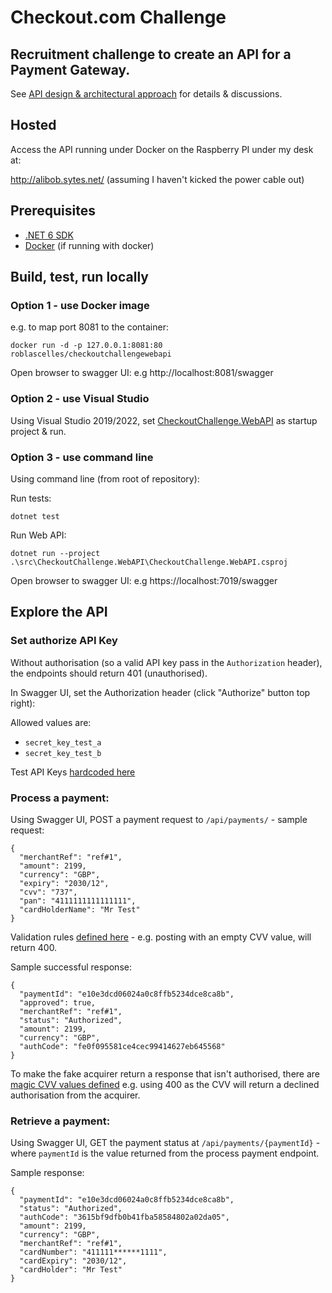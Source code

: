 # Checkout.com Challenge
## Recruitment challenge to create an API for a Payment Gateway.

See [API design & architectural approach](approach.md) for details & discussions.

## Hosted 

Access the API running under Docker on the Raspberry PI under my desk at:

http://alibob.sytes.net/   (assuming I haven't kicked the power cable out)


## Prerequisites
* [.NET 6 SDK](https://dotnet.microsoft.com/en-us/download/dotnet/6.0)
* [Docker](https://docs.docker.com/get-docker/) (if running with docker)
    
## Build, test, run locally


### Option 1 - use Docker image

e.g. to map port 8081 to the container:
```
docker run -d -p 127.0.0.1:8081:80 roblascelles/checkoutchallengewebapi
```

Open browser to swagger UI: e.g http://localhost:8081/swagger

### Option 2 - use Visual Studio

Using Visual Studio 2019/2022, set [CheckoutChallenge.WebAPI](https://github.com/roblascelles/CKOChallenge/tree/master/src/CheckoutChallenge.WebAPI) as startup project & run.

### Option 3 - use command line

Using command line (from root of repository):

Run tests:
```
dotnet test
```

Run Web API:
```
dotnet run --project .\src\CheckoutChallenge.WebAPI\CheckoutChallenge.WebAPI.csproj
```

Open browser to swagger UI: e.g https://localhost:7019/swagger

## Explore the API

### Set authorize API Key

Without authorisation (so a valid API key pass in the `Authorization` header), the endpoints should return 401 (unauthorised).

In Swagger UI, set the Authorization header (click "Authorize" button top right):

Allowed values are:
* `secret_key_test_a`
* `secret_key_test_b`

Test API Keys [hardcoded here](//github.com/roblascelles/CKOChallenge/blob/master/src/CheckoutChallenge.WebAPI/Auth/TestAPIKeyStore.cs#L9)

### Process a payment:

Using Swagger UI, POST a payment request to `/api/payments/` - sample request:

```
{
  "merchantRef": "ref#1",
  "amount": 2199,
  "currency": "GBP",
  "expiry": "2030/12",
  "cvv": "737",
  "pan": "4111111111111111",
  "cardHolderName": "Mr Test"
}
```

Validation rules [defined here](//github.com/roblascelles/CKOChallenge/blob/master/src/CheckoutChallenge.WebAPI/Models/ProcessPaymentRequest.cs#L10) - e.g. posting with an empty CVV value, will return 400.

Sample successful response:
```
{
  "paymentId": "e10e3dcd06024a0c8ffb5234dce8ca8b",
  "approved": true,
  "merchantRef": "ref#1",
  "status": "Authorized",
  "amount": 2199,
  "currency": "GBP",
  "authCode": "fe0f095581ce4cec99414627eb645568"
}
```

To make the fake acquirer return a response that isn't authorised, there are [magic CVV values defined](//github.com/roblascelles/CKOChallenge/blob/master/src/CheckoutChallenge.Acquirers.Faked/FakeAcquirer.cs#L25-L28) e.g. using 400 as the CVV will return a declined authorisation from the acquirer.



### Retrieve a payment:

Using Swagger UI, GET the payment status at `/api/payments/{paymentId}` - where `paymentId` is the value returned from the process payment endpoint.

Sample response:
```
{
  "paymentId": "e10e3dcd06024a0c8ffb5234dce8ca8b",
  "status": "Authorized",
  "authCode": "3615bf9dfb0b41fba58584802a02da05",
  "amount": 2199,
  "currency": "GBP",
  "merchantRef": "ref#1",
  "cardNumber": "411111******1111",
  "cardExpiry": "2030/12",
  "cardHolder": "Mr Test"
}
```

